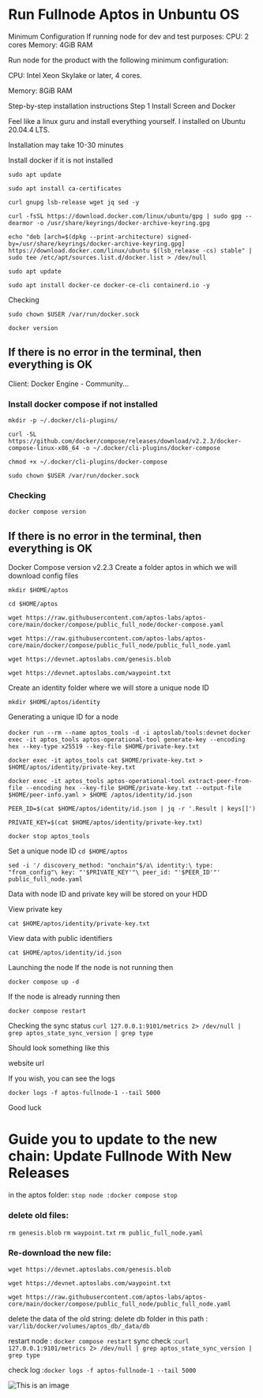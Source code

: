 # Run Fullnode Aptos in Unbuntu OS

Minimum Configuration If running node for dev and test purposes:
CPU: 2 cores Memory: 4GiB RAM

Run node for the product with the following minimum configuration:

CPU: Intel Xeon Skylake or later, 4 cores.

Memory: 8GiB RAM

Step-by-step installation instructions Step 1 Install Screen and Docker

Feel like a linux guru and install everything yourself. I installed on Ubuntu 20.04.4 LTS.

Installation may take 10-30 minutes

Install docker if it is not installed

`sudo apt update`

`sudo apt install ca-certificates`

`curl gnupg lsb-release wget jq sed -y`

`curl -fsSL https://download.docker.com/linux/ubuntu/gpg | sudo gpg --dearmor -o /usr/share/keyrings/docker-archive-keyring.gpg`

`echo "deb [arch=$(dpkg --print-architecture) signed-by=/usr/share/keyrings/docker-archive-keyring.gpg] https://download.docker.com/linux/ubuntu $(lsb_release -cs) stable" | sudo tee /etc/apt/sources.list.d/docker.list > /dev/null`

`sudo apt update`


`sudo apt install docker-ce docker-ce-cli containerd.io -y`

Checking

`sudo chown $USER /var/run/docker.sock`

`docker version`

## If there is no error in the terminal, then everything is OK
Client: Docker Engine - Community...
### Install docker compose if not installed
`mkdir -p ~/.docker/cli-plugins/`

`curl -SL https://github.com/docker/compose/releases/download/v2.2.3/docker-compose-linux-x86_64 -o ~/.docker/cli-plugins/docker-compose`

`chmod +x ~/.docker/cli-plugins/docker-compose`

`sudo chown $USER /var/run/docker.sock`

### Checking

`docker compose version`

## If there is no error in the terminal, then everything is OK
Docker Compose version v2.2.3
Create a folder aptos in which we will download config files

`mkdir $HOME/aptos`

`cd $HOME/aptos`

`wget https://raw.githubusercontent.com/aptos-labs/aptos-core/main/docker/compose/public_full_node/docker-compose.yaml`

`wget https://raw.githubusercontent.com/aptos-labs/aptos-core/main/docker/compose/public_full_node/public_full_node.yaml`

`wget https://devnet.aptoslabs.com/genesis.blob`

`wget https://devnet.aptoslabs.com/waypoint.txt`

Create an identity folder where we will store a unique node ID

`mkdir $HOME/aptos/identity`

Generating a unique ID for a node

`docker run --rm --name aptos_tools -d -i aptoslab/tools:devnet`
`docker exec -it aptos_tools aptos-operational-tool generate-key --encoding hex --key-type x25519 --key-file $HOME/private-key.txt`

`docker exec -it aptos_tools cat $HOME/private-key.txt > $HOME/aptos/identity/private-key.txt`

`docker exec -it aptos_tools aptos-operational-tool extract-peer-from-file --encoding hex --key-file $HOME/private-key.txt --output-file $HOME/peer-info.yaml > $HOME /aptos/identity/id.json`

`PEER_ID=$(cat $HOME/aptos/identity/id.json | jq -r '.Result | keys[]')`

`PRIVATE_KEY=$(cat $HOME/aptos/identity/private-key.txt)`

`docker stop aptos_tools`

Set a unique node ID
`cd $HOME/aptos`

`sed -i '/ discovery_method: "onchain"$/a\
      identity:\
          type: "from_config"\
          key: "'$PRIVATE_KEY'"\
          peer_id: "'$PEER_ID'"' public_full_node.yaml`

Data with node ID and private key will be stored on your HDD

View private key

`cat $HOME/aptos/identity/private-key.txt`

View data with public identifiers

`cat $HOME/aptos/identity/id.json`

Launching the node
If the node is not running then

`docker compose up -d`

If the node is already running then

`docker compose restart`

Checking the sync status
`curl 127.0.0.1:9101/metrics 2> /dev/null | grep aptos_state_sync_version | grep type`

Should look something like this

website url

If you wish, you can see the logs

`docker logs -f aptos-fullnode-1 --tail 5000`

Good luck

# Guide you to update to the new chain: Update Fullnode With New Releases

in the aptos folder:
`stop node :docker compose stop`

### delete old files:
`rm genesis.blob`
`rm waypoint.txt`
`rm public_full_node.yaml`

### Re-download the new file:
`wget https://devnet.aptoslabs.com/genesis.blob`

`wget https://devnet.aptoslabs.com/waypoint.txt`

`wget https://raw.githubusercontent.com/aptos-labs/aptos-core/main/docker/compose/public_full_node/public_full_node.yaml`

delete the data of the old string:
delete db folder in this path : `var/lib/docker/volumes/aptos_db/_data/db`

restart node : `docker compose restart`
sync check :`curl 127.0.0.1:9101/metrics 2> /dev/null | grep aptos_state_sync_version | grep type`

check log :`docker logs -f aptos-fullnode-1 --tail 5000`

![This is an image](https://scontent.fsgn2-4.fna.fbcdn.net/v/t1.15752-9/275563754_5008618015889184_2033242216791790752_n.png?_nc_cat=109&ccb=1-5&_nc_sid=ae9488&_nc_ohc=fvZBWJAI7-YAX997Dgy&_nc_ht=scontent.fsgn2-4.fna&oh=03_AVIzHxdok7qdkjxJTWkR1foGz0fmKdBX5Nes_T98QXU1Dg&oe=626A4EFD)


